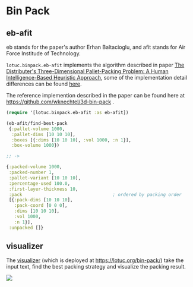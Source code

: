 # Bin Pack

## eb-afit

eb stands for the paper's author Erhan Baltacioglu, and afit stands for Air
Force Institude of Technology.

`lotuc.binpack.eb-afit` implements the algorithm described in paper
[The Distributer's Three-Dimensional Pallet-Packing Problem: A Human Intelligence-Based Heuristic Approach](https://scholar.afit.edu/etd/4563/),
some of the implementation detail differences can be found
[here](./doc/eb-afit-explain.md).

The reference implemention described in the paper can be found here at
https://github.com/wknechtel/3d-bin-pack .

```clojure
(require '[lotuc.binpack.eb-afit :as eb-afit])

(eb-afit/find-best-pack
 {:pallet-volume 1000,
  :pallet-dims [10 10 10],
  :boxes [{:dims [10 10 10], :vol 1000, :n 1}],
  :box-volume 1000})

;; ->

{:packed-volume 1000,
 :packed-number 1,
 :pallet-variant [10 10 10],
 :percentage-used 100.0,
 :first-layer-thickness 10,
 :pack                                  ; ordered by packing order
 [{:pack-dims [10 10 10],
   :pack-coord [0 0 0],
   :dims [10 10 10],
   :vol 1000,
   :n 1}],
 :unpacked []}
```

## visualizer

The [visualizer](./visualizer/README.md) (which is deployed at
https://lotuc.org/bin-pack/) take the input text, find the best packing strategy
and visualize the packing result.

![](./visualizer/doc/resources/eb-afit-find-best-dpp06.gif)

